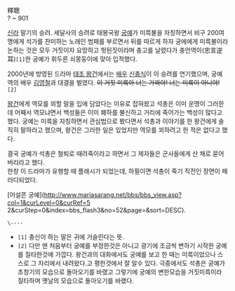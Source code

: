 釋聰  
? ~ 901

[신라](%EC%8B%A0%EB%9D%BC.md) 말기의 승려. 세달사의 승려로 태봉국왕
[궁예](%EA%B6%81%EC%98%88.md)가 미륵불을 자칭하면서 비구 200여명에게 석가를 찬미하는 노래인 범패를 부르면서 뒤를
따르게 하자 궁에에게 미륵불이라 논하는 것은 모두 거짓이자 요망하고 헛된짓이라며 충고를 날렸다가 충언역이(忠言逆耳)`[1]`한 궁예가 휘두른
쇠몽둥이에 맞아 입적했다.

2000년에 방영된 드라마 [태조 왕건](%ED%83%9C%EC%A1%B0%20%EC%99%95%EA%B1%B4.md)에서는
[배우](%EB%B0%B0%EC%9A%B0.md) [신충식](%EC%8B%A0%EC%B6%A9%EC%8B%9D.md)이 이 승려를
연기했으며, 궁예 역의 배우 [김영철](%EA%B9%80%EC%98%81%EC%B2%A0#s-1.md)과 대결을 벌였다. <del>이
거짓 미륵아 너는 가짜야! 너는 미륵이 아니야!</del>`[2]`

[왕건](%EC%99%95%EA%B1%B4.md)에게 역모를 꾀할 말을 입에 담았다는 이유로 잡혀왔고 석총은 이미 운명이 그러한데
어째서 역모냐면서 백성들은 이미 폐하를 불신하고 거리에 죽어가는 백성이 많다고 했다. 궁예는 미륵을 자칭하면서 관심법으로 봤다면서 석총과
이야기를 한 왕건에게 솔직히 말하라고 했으며, 왕건은 그러한 일은 있었지만 역모를 꾀하려고 한 적은 없다고 했다.

결국 궁예가 석총은 철퇴로 때려죽이라고 하면서 그 제자들은 군사들에게 산 채로 묻어버리라고 했다.  
한창 이 드라마가 유행할 때 플래시가 되었는데, 하필이면 석총이 죽기 직전인 장면이 패러디되었다.

[어설픈 궁예](http://www.mariasarang.net/bbs/bbs_view.asp?col=1&curLevel=0&curRef=5
2&curStep=0&index=bbs_flash3&no=52&page=&sort=DESC).

`\----`

  * `[1]` 충신이 하는 말은 귀에 거슬린다는 뜻.
  * `[2]` 다만 맨 처음부터 궁예를 부정한것은 아니고 광기에 조금씩 변하기 시작한 궁예를 질타한것에 가깝다. 왕건과의 대화에서도 궁예를 보고 한 때는 미륵이었으나 스스로 그 자리에서 내려왔다.고 평한것에서 잘 알수 있다. 극중에서도 석총은 궁예가 초창기의 모습으로 돌아오기를 바랬고 그렇기에 궁예의 변한모습을 거짓미륵이라 질타하며 옛날의 모습으로 돌아오기를 바랬다.

